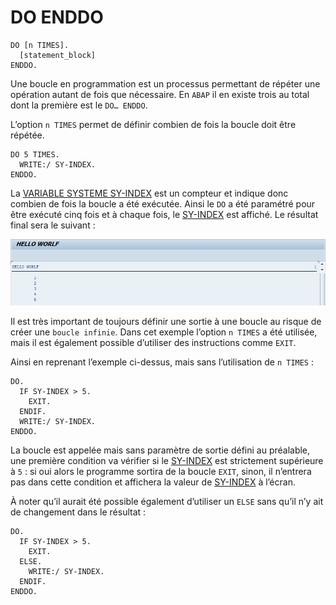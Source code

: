 # DO ENDDO

```abap
DO [n TIMES].
  [statement_block]
ENDDO.
```

Une boucle en programmation est un processus permettant de répéter une opération autant de fois que nécessaire. En `ABAP` il en existe trois au total dont la première est le `DO… ENDDO`.

L’option `n TIMES` permet de définir combien de fois la boucle doit être répétée.

```abap
DO 5 TIMES.
  WRITE:/ SY-INDEX.
ENDDO.
```

La [VARIABLE SYSTEME SY-INDEX](../00_HELP/02_SY_SYSTEM.md) est un compteur et indique donc combien de fois la boucle a été exécutée. Ainsi le `DO` a été paramétré pour être exécuté cinq fois et à chaque fois, le [SY-INDEX](../00_HELP/02_SY_SYSTEM.md) est affiché. Le résultat final sera le suivant :

![](../assets/images/DO_ENDDO_001.jpg)

Il est très important de toujours définir une sortie à une boucle au risque de créer une `boucle infinie`. Dans cet exemple l’option `n TIMES` a été utilisée, mais il est également possible d’utiliser des instructions comme `EXIT`.

Ainsi en reprenant l’exemple ci-dessus, mais sans l’utilisation de `n TIMES` :

```abap
DO.
  IF SY-INDEX > 5.
    EXIT.
  ENDIF.
  WRITE:/ SY-INDEX.
ENDDO.
```

La boucle est appelée mais sans paramètre de sortie défini au préalable, une première condition va vérifier si le [SY-INDEX](../00_HELP/02_SY_SYSTEM.md) est strictement supérieure à `5` : si oui alors le programme sortira de la boucle `EXIT`, sinon, il n’entrera pas dans cette condition et affichera la valeur de [SY-INDEX](../00_HELP/02_SY_SYSTEM.md) à l’écran.

À noter qu’il aurait été possible également d’utiliser un `ELSE` sans qu’il n’y ait de changement dans le résultat :

```abap
DO.
  IF SY-INDEX > 5.
    EXIT.
  ELSE.
    WRITE:/ SY-INDEX.
  ENDIF.
ENDDO.
```
